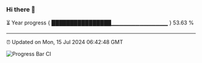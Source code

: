 ### Hi there 👋

⏳ Year progress { ████████████████▁▁▁▁▁▁▁▁▁▁▁▁▁▁ } 53.63 %

---

⏰ Updated on Mon, 15 Jul 2024 06:42:48 GMT

![Progress Bar CI](https://github.com/IshwaranRudhara/GIT-ACTION/workflows/Progress%20Bar%20CI/badge.svg)
